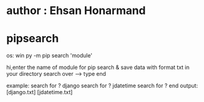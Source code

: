 # author : Ehsan Honarmand
# pipsearch
os: win
py -m pip search 'module'

hi,enter the name of module for pip search & save data with format txt in your directory
search over --> type end

example:
        search for ? django
        search for ? jdatetime
        search for ? end
output:
        [django.txt]
        [jdatetime.txt]
        
